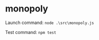 # monopoly

Launch command: <code>node .\src\monopoly.js</code>

Test command: <code>npm test</code>